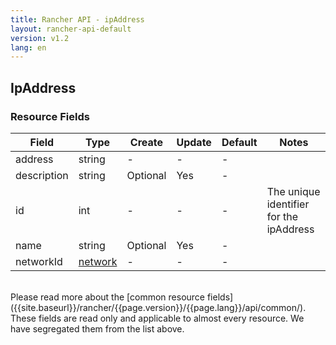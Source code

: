 ```yaml
---
title: Rancher API - ipAddress
layout: rancher-api-default
version: v1.2
lang: en
---
```


## IpAddress



### Resource Fields

Field | Type | Create | Update | Default | Notes
---|---|---|---|---|---
address | string | - | - | - | 
description | string | Optional | Yes | - | 
id | int | - | - | - | The unique identifier for the ipAddress
name | string | Optional | Yes | - | 
networkId | [network]({{site.baseurl}}/rancher/{{page.version}}/{{page.lang}}/api/api-resources/network/) | - | - | - | 

<br>
Please read more about the [common resource fields]({{site.baseurl}}/rancher/{{page.version}}/{{page.lang}}/api/common/). These fields are read only and applicable to almost every resource. We have segregated them from the list above.



